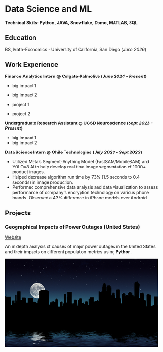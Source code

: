 # Data Science and ML 

#### Technical Skills: Python, JAVA, Snowflake, Domo, MATLAB, SQL

## Education
BS, Math-Economics - University of California, San Diego (_June 2026_)

## Work Experience
**Finance Analytics Intern @ Colgate-Palmolive (_June 2024 - Present_)**
- big impact 1
- big impact 2

- project 1
- project 2

**Undergraduate Research Assistant @ UCSD Neuroscience (_Sept 2023 - Present_)**
- big impact 1
- big impact 2

 **Data Science Intern @ Ohile Technologies (_July 2023 - Sept 2023_)**
- Utilized Meta’s Segment-Anything Model (FastSAM/MobileSAM) and YOLOv8 AI to help develop real time image segmentation of 1000+ product images. 
- Helped decrease algorithm run time by 73% (1.5 seconds to 0.4 seconds) in image production.
- Performed comprehensive data analysis and data visualization to assess performance of company's encryption technology on various phone brands. Observed a 43% difference in iPhone models over Android.


## Projects
### Geographical Impacts of Power Outages (United States)
  [Website](https://jetyue04.github.io/Power_Outages_Impact/)
  
An in depth analysis of causes of major power outages in the United States and their impacts on different population metrics using **Python**.

![Outages](/assets/outages.jpg)


